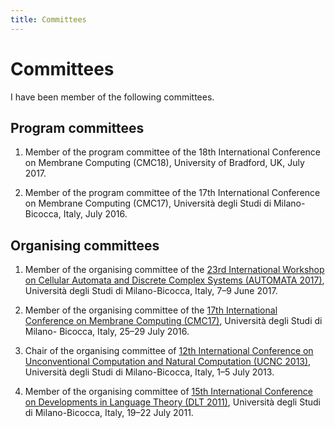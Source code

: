 ```yaml
---
title: Committees
---
```


Committees
==========

I have been member of the following committees.

Program committees
------------------

1. Member of the program committee of the 18th International Conference on Membrane Computing (CMC18), University of Bradford, UK, July 2017.

1. Member of the program committee of the 17th International Conference on Membrane Computing (CMC17), Università degli Studi di Milano-Bicocca, Italy, July 2016.

Organising committees
---------------------

1. Member of the organising committee of the [23rd International Workshop on Cellular Automata and Discrete Complex Systems (AUTOMATA 2017)](https://automata2017.disco.unimib.it), Università degli Studi di Milano-Bicocca, Italy, 7–9 June 2017.

1. Member of the organising committee of the [17th International Conference on Membrane Computing (CMC17)](http://cmc17.disco.unimib.it), Università degli Studi di Milano- Bicocca, Italy, 25–29 July 2016.

1. Chair of the organising committee of [12th International Conference on Unconventional Computation and Natural Computation (UCNC 2013)](https://ucnc2013.wordpress.com), Università degli Studi di Milano-Bicocca, Italy, 1–5 July 2013.

1. Member of the organising committee of [15th International Conference on Developments in Language Theory (DLT 2011)](http://dlt2011.disco.unimib.it), Università degli Studi di Milano-Bicocca, Italy, 19–22 July 2011.
